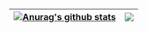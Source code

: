 | <a href="https://github.com/edmonds4553"><img align="center" src="https://github-readme-stats.vercel.app/api?username=edmonds4553&show_icons=true&include_all_commits=true&theme=radical&hide_border=true" alt="Anurag's github stats" /></a> | <a href="https://github.com/edmonds4553"><img align="center" src="https://github-readme-stats.vercel.app/api/top-langs/?username=edmonds4553&layout=compact&theme=buefy&hide_border=true" /></a> |
| ------------- | ------------- |
